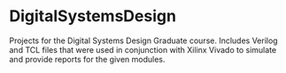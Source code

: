 # DigitalSystemsDesign
Projects for the Digital Systems Design Graduate course. Includes Verilog and TCL files that were used in conjunction with Xilinx Vivado to simulate and provide reports for the given modules.
